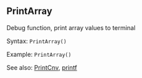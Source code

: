 ## PrintArray

Debug function, print array values to terminal

Syntax: `PrintArray()`

Example: `PrintArray()`

See also: [PrintCnv](printcnv.md), [printf](printf.md)